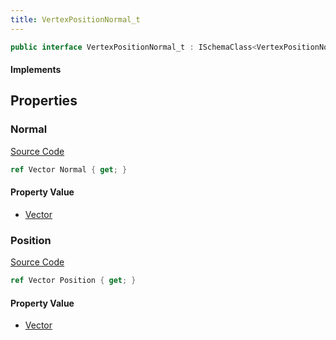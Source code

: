 ```yaml
---
title: VertexPositionNormal_t
---
```


```csharp
public interface VertexPositionNormal_t : ISchemaClass<VertexPositionNormal_t>, ISchemaField, ISchemaClass, INativeHandle
```

#### Implements

## Properties

### Normal

[Source Code](https://github.com/swiftly-solution/swiftlys2/blob/beta/managed/src/SwiftlyS2.Generated/Schemas/Interfaces/VertexPositionNormal_t.cs#L18)

```csharp
ref Vector Normal { get; }
```

#### Property Value

- [Vector](/docs/api/shared/natives/vector)

### Position

[Source Code](https://github.com/swiftly-solution/swiftlys2/blob/beta/managed/src/SwiftlyS2.Generated/Schemas/Interfaces/VertexPositionNormal_t.cs#L16)

```csharp
ref Vector Position { get; }
```

#### Property Value

- [Vector](/docs/api/shared/natives/vector)

